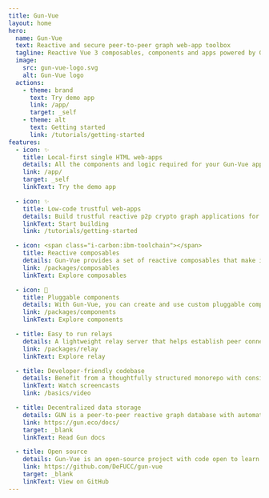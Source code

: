 ```yaml
---
title: Gun-Vue
layout: home
hero:
  name: Gun-Vue
  text: Reactive and secure peer-to-peer graph web-app toolbox
  tagline: Reactive Vue 3 composables, components and apps powered by GUN graph database
  image:
    src: gun-vue-logo.svg
    alt: Gun-Vue logo
  actions:
    - theme: brand
      text: Try demo app
      link: /app/
      target: _self
    - theme: alt
      text: Getting started
      link: /tutorials/getting-started
features:
  - icon: ✨
    title: Local-first single HTML web-apps
    details: All the components and logic required for your Gun-Vue application can be packed into a single file HTML PWA, simplifying deployment and sharing. Data is stored locally and synced with the global network only when necessary.
    link: /app/
    target: _self
    linkText: Try the demo app

  - icon: ✨
    title: Low-code trustful web-apps
    details: Build trustful reactive p2p crypto graph applications for casual use with family, friends and wider communities.
    linkText: Start building
    link: /tutorials/getting-started

  - icon: <span class="i-carbon:ibm-toolchain"></span>
    title: Reactive composables
    details: Gun-Vue provides a set of reactive composables that make it easy to integrate Gun with Vue.js applications, allowing you to build powerful p2p apps with minimal boilerplate code.
    link: /packages/composables
    linkText: Explore composables

  - icon: 🔄
    title: Pluggable components
    details: With Gun-Vue, you can create and use custom pluggable components, making it simple to extend the functionality of your app and reuse components across different projects.
    link: /packages/components
    linkText: Explore components

  - title: Easy to run relays
    details: A lightweight relay server that helps establish peer connections and ensures smooth data synchronization across the network. Easy to deploy and maintain, it serves as a crucial infrastructure component for your p2p applications.
    link: /packages/relay
    linkText: Explore relay

  - title: Developer-friendly codebase
    details: Benefit from a thoughtfully structured monorepo with consistent patterns throughout. Written and maintained by a single author, the codebase features clear separation of layers, reusability, and a streamlined build system that makes it easy to understand and extend.
    linkText: Watch screencasts
    link: /basics/video

  - title: Decentralized data storage
    details: GUN is a peer-to-peer reactive graph database with automatic conflict resolution using CRDTs. Combined with SEA cryptography for security and DAM for mesh networking, it provides a resilient foundation for real-time, decentralized applications that are resistant to censorship and data loss.
    link: https://gun.eco/docs/
    target: _blank
    linkText: Read Gun docs

  - title: Open source
    details: Gun-Vue is an open-source project with code open to learn from and improve together. It's meaning you can contribute to its development, report issues, and collaborate with the community to help improve the toolkit and build better apps.
    link: https://github.com/DeFUCC/gun-vue
    target: _blank
    linkText: View on GitHub
---
```


<style >
.VPImage {
  transform: translate(-50%, -50%) scale(2)  !important;
}
</style>

<script setup>

</script>
